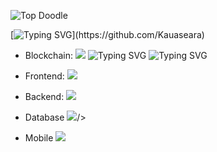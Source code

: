 ![Top Doodle](/files/top.png)

[![Typing SVG](https://readme-typing-svg.herokuapp.com/?font=Righteous&color=016EEA&size=54&center=true&vCenter=true&width=900&height=100&lines=%F0%9F%91%8B+My+Name+is+Kaua+Lucas+Seara.;I+am+a+blockchain+Developer.;I+am+a+frontend+developer.;Feel+Free+to+Get+in+Touch.+%F0%9F%98%84;Nice+to+Meet+You!!!...)](https://github.com/Kauaseara)

- Blockchain:
  <img src="https://skillicons.dev/icons?i=solidity,rust,C" />
  ![Typing SVG](https://www.svgrepo.com/show/303146/ethereum-logo.svg)
  ![Typing SVG](https://www.svgrepo.com/show/470684/solana.svg)

- Frontend:
  <img src="https://skillicons.dev/icons?i=html,css,javascript,typescript,jquery,bootstrap,tailwind,threejs,d3,react,redux,nextjs,vue,vuetify,angular,babel,webpack" />

- Backend:
  <img src="https://skillicons.dev/icons?i=php,nodejs,laravel,express,py,c,cpp,cs,qt" />

- Database
  <img src="https://skillicons.dev/icons?i=mysql,mongodb,sqlite,postgres,firebase" />/>

- Mobile
  <img src="https://skillicons.dev/icons?i=kotlin,flutter,react" />
